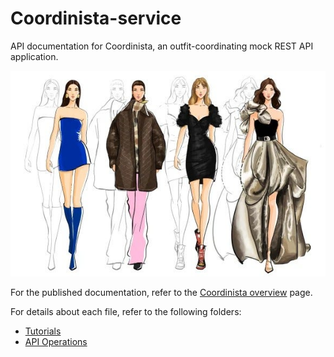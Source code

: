 # Coordinista-service
API documentation for Coordinista, an outfit-coordinating mock REST API application.

![Image of fashion design sketches](./docs/fashion_design.jpg)

For the published documentation, refer to the [Coordinista overview](https://cristinalom.github.io/coordinista-service/) page.

For details about each file, refer to the following folders:
* [Tutorials](.docs/tutorials)
* [API Operations](.docs/api)
